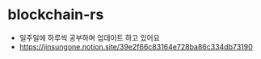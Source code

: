 # blockchain-rs

- 일주일에 하루씩 공부하며 업데이트 하고 있어요
- https://jinsungone.notion.site/39e2f66c83164e728ba86c334db73190
